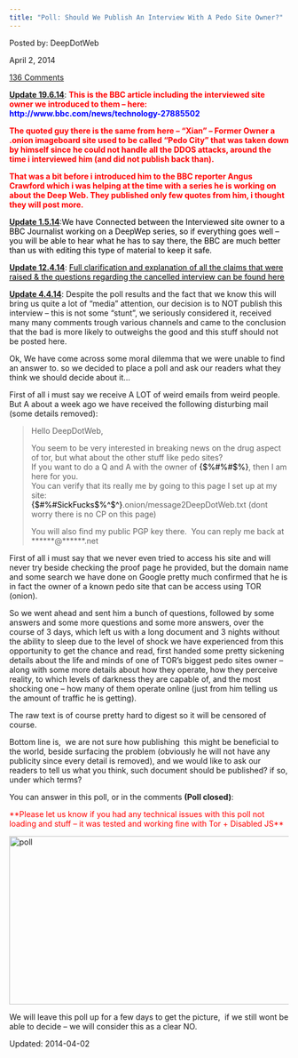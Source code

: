 ```yaml
---
title: "Poll: Should We Publish An Interview With A Pedo Site Owner?"
---
```



Posted by: DeepDotWeb

<span>April 2, 2014</span>
    
<a href="https://gir.pub/deepdotweb/2014/04/02/poll-should-we-publish-an-interview-with-a-pedo-site-owner/#comments">136 Comments</a></span>
</p>
<div class="box  warning aligncenter"><div class="box-inner-block"><i class="tieicon-boxicon"></i>
<strong><span style="text-decoration: underline;">Update 19.6.14</span></strong>: <span style="color: #ff0000;"><strong>This is the BBC article including the interviewed site owner we introduced to them &#8211; here:</strong></span><br />
<span style="color: #0000ff;"><strong> http://www.bbc.com/news/technology-27885502</strong></span></p>
<p><span style="color: #ff0000;"><strong>The quoted guy there is the same from here &#8211; &#8220;Xian&#8221; &#8211; Former Owner a .onion imageboard site used to be called &#8220;Pedo City&#8221; that was taken down by himself since he could not handle all the DDOS attacks, around the time i interviewed him (and did not publish back than).</strong></span></p>
<p><span style="color: #ff0000;"><strong>That was a bit before i introduced him to the BBC reporter Angus Crawford which i was helping at the time with a series he is working on about the Deep Web. They published only few quotes from him, i thought they will post more.</strong></span>
</div></div>
<p><strong><span style="text-decoration: underline;">Update 1.5.14</span></strong>:<span style="color: #000000;">We have Connected between the Interviewed site owner to a BBC Journalist working on a DeepWep series, so if everything goes well &#8211; you will be able to hear what he has to say there, the BBC are much better than us with editing this type of material to keep it safe.</span></p>
<p><strong><span style="text-decoration: underline;">Update 12.4.14</span></strong>: <span style="text-decoration: underline;"><a href="clarification-cancelled-interview/"><span style="color: #000000; text-decoration: underline;"><span style="color: #000000; text-decoration: underline;">Full clarification and explanation of all the claims that were raised &amp; the questions regarding the cancelled interview can be found here </span></span></a></span></p>
<p><span style="text-decoration: underline;"><strong>Update 4.4.14</strong></span>: Despite the poll results and the fact that we know this will bring us quite a lot of &#8220;media&#8221; attention, our decision is to NOT publish this interview &#8211; this is not some &#8220;stunt&#8221;, we seriously considered it, received many many comments trough various channels and came to the conclusion that the bad is more likely to outweighs the good and this stuff should not be posted here.</p>
<p>Ok, We have come across some moral dilemma that we were unable to find an answer to. so we decided to place a poll and ask our readers what they think we should decide about it&#8230;</p>
<p>First of all i must say we receive A LOT of weird emails from weird people. But A about a week ago we have received the following disturbing mail (some details removed):</p>
<blockquote><p>Hello DeepDotWeb,</p>
<p>You seem to be very interested in breaking news on the drug aspect of tor, but what about the other stuff like pedo sites?<br />
    If you want to do a Q and A with the owner of <span style="color: #000000;">{$%#%#$%}</span>, then I am here for you.<br />
    You can verify that its really me by going to this page I set up at my site:<br />
<span style="color: #000000;">{$#%#SickFucks$%^$^}</span>.onion/message2DeepDotWeb.txt (dont worry there is no CP on this page)</p>
<p>You will also find my public PGP key there.  You can reply me back at ******@******.net</p></blockquote>
<p>First of all i must say that we never even tried to access his site and will never try beside checking the proof page he provided, but the domain name and some search we have done on Google pretty much confirmed that he is in fact the owner of a known pedo site that can be access using TOR (onion).</p>
<p>So we went ahead and sent him a bunch of questions, followed by some answers and some more questions and some more answers, over the course of 3 days, which left us with a long document and 3 nights without the ability to sleep due to the level of shock we have experienced from this opportunity to get the chance and read, first handed some pretty sickening details about the life and minds of one of TOR&#8217;s biggest pedo sites owner &#8211; along with some more details about how they operate, how they perceive reality, to which levels of darkness they are capable of, and the most shocking one &#8211; how many of them operate online (just from him telling us the amount of traffic he is getting).</p>
<p>The raw text is of course pretty hard to digest so it will be censored of course.</p>
<p>Bottom line is,  we are not sure how publishing  this might be beneficial to the world, beside surfacing the problem (obviously he will not have any publicity since every detail is removed), and we would like to ask our readers to tell us what you think, such document should be published? if so, under which terms?</p>
<p>You can answer in this poll, or in the comments <strong>(Poll closed)</strong>:</p>
<p><span style="color: #ff0000;">**Please let us know if you had any technical issues with this poll not loading and stuff &#8211; it was tested and working fine with Tor + Disabled JS**</span></p>
<p><img class="aligncenter size-full wp-image-4877" src="/imgs/2014/04/poll.jpg" alt="poll" width="599" height="303" srcset="/imgs/2014/04/poll.jpg 599w, /imgs/2014/04/poll-300x152.jpg 300w" sizes="(max-width: 599px) 100vw, 599px" /></p>
<p>We will leave this poll up for a few days to get the picture,  if we still wont be able to decide &#8211; we will consider this as a clear NO.</p>

Updated: 2014-04-02
    
